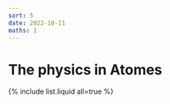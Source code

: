 ```yaml
---
sort: 5
date: 2022-10-11
maths: 1
---
```


# The physics in Atomes

{% include list.liquid all=true %}
